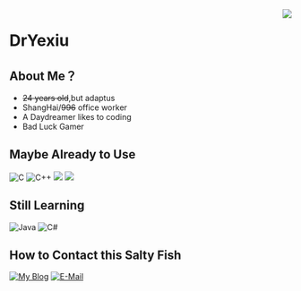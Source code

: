 <img align="right" src="https://github-readme-stats.vercel.app/api?username=DrYexiu&show_icons=true&count_private=true&icon_color=A8B0DB&title_color=A8B0DB" />

# DrYexiu
## About Me？
- ~~24 years old~~,but adaptus
- ShangHai/~~996~~ office worker
- A Daydreamer likes to coding
- Bad Luck Gamer

## Maybe Already to Use
![C](https://img.shields.io/badge/-C-FAF0E6?style=flat-square&logo=C&logoColor=FFF)
![C++](https://img.shields.io/badge/-C%2b%2b-87CEEB?style=flat-square&logo=C%2b%2b&logoColor=fff)
![](https://img.shields.io/badge/-HTML5-e34f26?style=flat-square&logo=HTML5&logoColor=fff)
![](https://img.shields.io/badge/-CSS3-359CD6?style=flat-square&logo=CSS3&logoColor=fff)
## Still Learning
![Java](https://img.shields.io/badge/-Java-F08080?style=flat-square&logo=Java&logoColor=fff)
![C#](https://img.shields.io/badge/C%23-%23239120.svg?style=flat-square&logo=c-sharp&logoColor=fff)
## How to Contact this Salty Fish
[![My Blog](https://img.shields.io/badge/-DrYexiu-6495ED?style=flat-square&logo=Bloglovin&logoColor=fff)](https://drbstore.han-han.xyz)
[![E-Mail](https://img.shields.io/badge/-charlottestar@qq.com-7B68EE?style=flat-square&logo=mail.ru&logoColor=white&labelColor=168de2)](mailto:charlottestar@qq.com)

